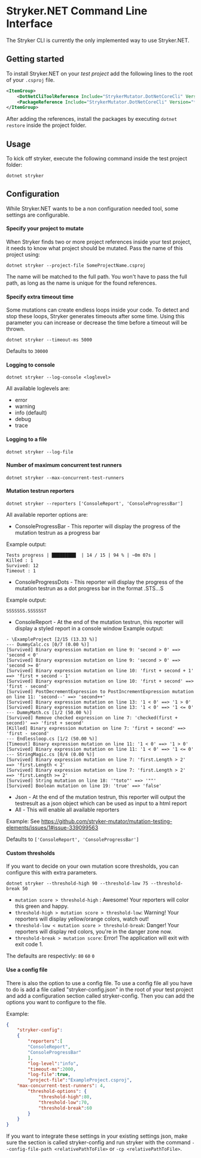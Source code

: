 ﻿# Stryker.NET Command Line Interface
The Stryker CLI is currently the only implemented way to use Stryker.NET. 

## Getting started
To install Stryker.NET on your *test project* add the following lines to the root of your `.csproj` file.

``` XML
<ItemGroup>
    <DotNetCliToolReference Include="StrykerMutator.DotNetCoreCli" Version="*" />
    <PackageReference Include="StrykerMutator.DotNetCoreCli" Version="*" />
</ItemGroup>
```

After adding the references, install the packages by executing `dotnet restore` inside the project folder.

## Usage
To kick off stryker, execute the following command inside the test project folder:

`dotnet stryker`

## Configuration
While Stryker.NET wants to be a non configuration needed tool, some settings are configurable.

#### Specify your project to mutate
When Stryker finds two or more project references inside your test project, it needs to know what project should be mutated. Pass the name of this project using:

`dotnet stryker --project-file SomeProjectName.csproj`

The name will be matched to the full path. You won't have to pass the full path, as long as the name is unique for the found references.

#### Specify extra timeout time
Some mutations can create endless loops inside your code. To detect and stop these loops, Stryker generates timeouts after some time. Using this parameter you can increase or decrease the time before a timeout will be thrown.

`dotnet stryker --timeout-ms 5000`

Defaults to `30000`

#### Logging to console

`dotnet stryker --log-console <loglevel>`

All available loglevels are:
* error
* warning
* info (default)
* debug
* trace

#### Logging to a file

`dotnet stryker --log-file`

#### Number of maximum concurrent test runners  

`dotnet stryker --max-concurrent-test-runners`

#### Mutation testrun reporters 

`dotnet stryker --reporters ['ConsoleReport', 'ConsoleProgressBar']`

All available reporter options are:
 * ConsoleProgressBar - This reporter will display the progress of the mutation testrun as a progress bar

Example output:
```
Tests progress | █████████  | 14 / 15 | 94 % | ~0m 07s |
Killed : 1
Survived: 12
Timeout : 1
```
 * ConsoleProgressDots - This reporter will display the progress of the mutation testrun as a dot progress bar in the format .STS...S

Example output:
```
SSSSSSS.SSSSSST
```
 * ConsoleReport - At the end of the mutation testrun, this reporter will display a styled report in a console window
 Example output:
```
- \ExampleProject [2/15 (13.33 %)]
--- DummyCalc.cs [0/7 (0.00 %)]
[Survived] Binary expression mutation on line 9: 'second > 0' ==> 'second < 0'
[Survived] Binary expression mutation on line 9: 'second > 0' ==> 'second >= 0'
[Survived] Binary expression mutation on line 10: 'first + second + 1' ==> 'first + second - 1'
[Survived] Binary expression mutation on line 10: 'first + second' ==> 'first - second'
[Survived] PostDecrementExpression to PostIncrementExpression mutation on line 11: 'second--' ==> 'second++'
[Survived] Binary expression mutation on line 13: '1 < 0' ==> '1 > 0'
[Survived] Binary expression mutation on line 13: '1 < 0' ==> '1 <= 0'
--- DummyMath.cs [1/2 (50.00 %)]
[Survived] Remove checked expression on line 7: 'checked(first + second)' ==> 'first + second'
[Killed] Binary expression mutation on line 7: 'first + second' ==> 'first - second'
--- Endlessloop.cs [1/2 (50.00 %)]
[Timeout] Binary expression mutation on line 11: '1 < 0' ==> '1 > 0'
[Survived] Binary expression mutation on line 11: '1 < 0' ==> '1 <= 0'
--- StringMagic.cs [0/4 (0.00 %)]
[Survived] Binary expression mutation on line 7: 'first.Length > 2' ==> 'first.Length < 2'
[Survived] Binary expression mutation on line 7: 'first.Length > 2' ==> 'first.Length >= 2'
[Survived] String mutation on line 18: '"toto"' ==> '""'
[Survived] Boolean mutation on line 19: 'true' ==> 'false'
```
 * Json - At the end of the mutation testrun, this reporter will output the testresult as a json object which can be used as input to a html report
 * All - This will enable all available reporters

Example: See https://github.com/stryker-mutator/mutation-testing-elements/issues/1#issue-339099563

Defaults to `['ConsoleReport', 'ConsoleProgressBar']`

#### Custom thresholds
If you want to decide on your own mutation score thresholds, you can configure this with extra parameters.

`dotnet stryker --threshold-high 90 --threshold-low 75 --threshold-break 50  `

- `mutation score > threshold-high` : Awesome! Your reporters will color this green and happy.
- `threshold-high > mutation score > threshold-low`: Warning! Your reporters will display yellow/orange colors, watch out!
- `threshold-low < mutation score > threshold-break`: Danger! Your reporters will display red colors, you're in the danger zone now.
- `threshold-break > mutation score`: Error! The application will exit with exit code 1.

The defaults are respectivly: `80` `60` `0`


#### Use a config file
There is also the option to use a config file. To use a config file all you have to do is add a file called "stryker-config.json" in the root of your test project and add a configuration section called stryker-config. Then you can add the options you want to configure to the file.

Example:
```json
{
    "stryker-config":
    {
        "reporters":[
	    "ConsoleReport",
	    "ConsoleProgressBar"
    	],
        "log-level":"info",
        "timeout-ms":2000,
        "log-file":true,
        "project-file":"ExampleProject.csproj",
	"max-concurrent-test-runners": 4,
        "threshold-options": {
            "threshold-high":80,
            "threshold-low":70,
            "threshold-break":60
        }
    }
}
```

If you want to integrate these settings in your existing settings json, make sure the section is called stryker-config and run stryker with the command `--config-file-path <relativePathToFile>` or `-cp <relativePathToFile>`.
